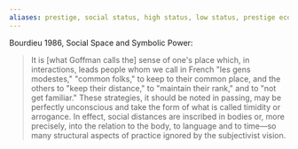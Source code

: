 ```yaml
---
aliases: prestige, social status, high status, low status, prestige economy, prestige hierarchies, status hierarchies
---
```


Bourdieu 1986, Social Space and Symbolic Power:

> It is [what Goffman calls the] sense of one's place which, in interactions, leads people whom we call in French "les gens modestes," "common folks," to keep to their common place, and the others to "keep their distance," to "maintain their rank," and to "not get familiar." These strategies, it should be noted in passing, may be perfectly unconscious and take the form of what is called timidity or arrogance. In effect, social distances are inscribed in bodies or, more precisely, into the relation to the body, to language and to time—so many structural aspects of practice ignored by the subjectivist vision.